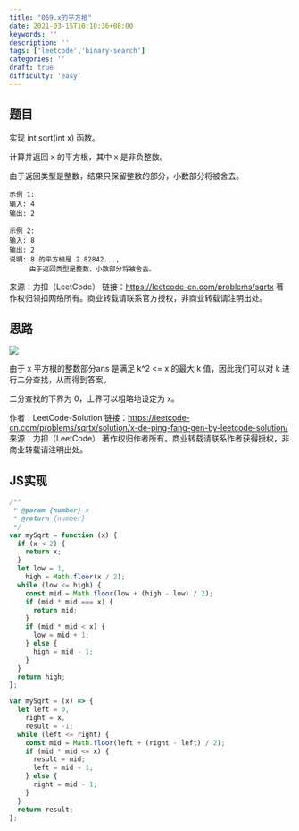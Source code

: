 ```yaml
---
title: "069.x的平方根"
date: 2021-03-15T10:10:36+08:00
keywords: ''
description: ''
tags: ['leetcode','binary-search']
categories: ''
draft: true
difficulty: 'easy'
---
```


## 题目

实现 int sqrt(int x) 函数。

计算并返回 x 的平方根，其中 x 是非负整数。

由于返回类型是整数，结果只保留整数的部分，小数部分将被舍去。

```
示例 1:  
输入: 4
输出: 2

示例 2:  
输入: 8
输出: 2
说明: 8 的平方根是 2.82842..., 
     由于返回类型是整数，小数部分将被舍去。
```

来源：力扣（LeetCode）
链接：https://leetcode-cn.com/problems/sqrtx
著作权归领扣网络所有。商业转载请联系官方授权，非商业转载请注明出处。

## 思路

<img src="https://i.loli.net/2021/07/27/wrb1mWDLVIdsl2X.jpg" /> 

由于 x 平方根的整数部分ans 是满足 k^2 <= x 的最大 k 值，因此我们可以对 k 进行二分查找，从而得到答案。

二分查找的下界为 0，上界可以粗略地设定为 x。

作者：LeetCode-Solution
链接：https://leetcode-cn.com/problems/sqrtx/solution/x-de-ping-fang-gen-by-leetcode-solution/
来源：力扣（LeetCode）
著作权归作者所有。商业转载请联系作者获得授权，非商业转载请注明出处。

## JS实现

```javascript
/**
 * @param {number} x
 * @return {number}
 */
var mySqrt = function (x) {
  if (x < 2) {
    return x;
  }
  let low = 1,
    high = Math.floor(x / 2);
  while (low <= high) {
    const mid = Math.floor(low + (high - low) / 2);
    if (mid * mid === x) {
      return mid;
    }
    if (mid * mid < x) {
      low = mid + 1;
    } else {
      high = mid - 1;
    }
  }
  return high;
};
```

```javascript
var mySqrt = (x) => {
  let left = 0,
    right = x,
    result = -1;
  while (left <= right) {
    const mid = Math.floor(left + (right - left) / 2);
    if (mid * mid <= x) {
      result = mid;
      left = mid + 1;
    } else {
      right = mid - 1;
    }
  }
  return result;
};
```
